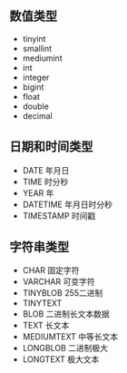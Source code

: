 ## 数值类型
- tinyint
- smallint
- mediumint
- int
- integer
- bigint
- float
- double
- decimal

## 日期和时间类型
- DATE 年月日
- TIME 时分秒
- YEAR 年
- DATETIME 年月日时分秒
- TIMESTAMP 时间戳
  

## 字符串类型
- CHAR 固定字符
- VARCHAR 可变字符
- TINYBLOB 255二进制
- TINYTEXT
- BLOB  二进制长文本数据
- TEXT 长文本
- MEDIUMTEXT 中等长文本
- LONGBLOB  二进制极大
- LONGTEXT  极大文本
  